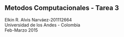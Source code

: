Metodos Computacionales - Tarea 3
---------------------------------
Elkin R. Alvis Narváez-201112664   
Universidad de los Andes - Colombia   
Feb-Marzo 2015
